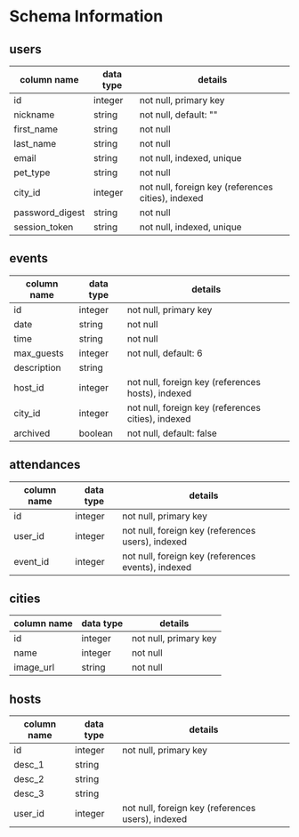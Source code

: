 # Schema Information

## users
column name     | data type | details
----------------|-----------|-----------------------
id              | integer   | not null, primary key
nickname        | string    | not null, default: ""
first_name      | string    | not null
last_name       | string    | not null
email           | string    | not null, indexed, unique
pet_type        | string    | not null
city_id         | integer   | not null, foreign key (references cities), indexed
password_digest | string    | not null
session_token   | string    | not null, indexed, unique

## events
column name | data type | details
------------|-----------|-----------------------
id          | integer   | not null, primary key
date        | string    | not null
time        | string    | not null
max_guests  | integer   | not null, default: 6
description | string    |
host_id     | integer   | not null, foreign key (references hosts), indexed
city_id     | integer   | not null, foreign key (references cities), indexed
archived    | boolean   | not null, default: false

## attendances
column name | data type | details
------------|-----------|-----------------------
id          | integer   | not null, primary key
user_id     | integer   | not null, foreign key (references users), indexed
event_id    | integer   | not null, foreign key (references events), indexed

## cities
column name | data type | details
------------|-----------|-----------------------
id          | integer   | not null, primary key
name        | integer   | not null
image_url   | string    | not null

## hosts
column name | data type | details
------------|-----------|-----------------------
id          | integer   | not null, primary key
desc_1      | string    |
desc_2      | string    |
desc_3      | string    |
user_id     | integer   | not null, foreign key (references users), indexed

